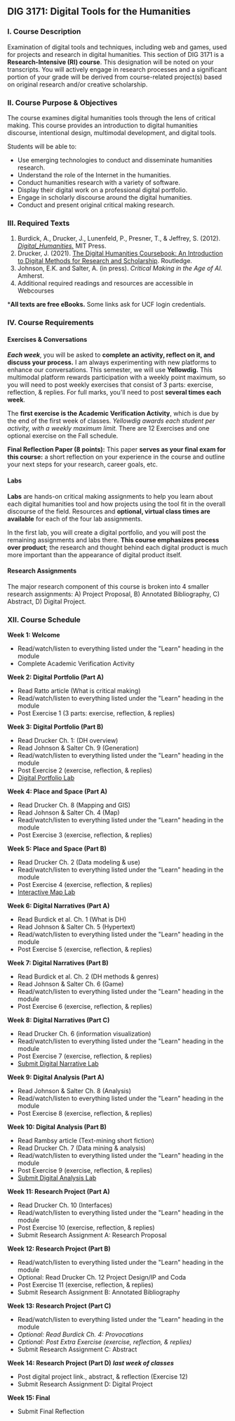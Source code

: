 ## DIG 3171: Digital Tools for the Humanities

### I. Course Description

Examination of digital tools and techniques, including web and games,
used for projects and research in digital humanities. This section of
DIG 3171 is a **Research-Intensive (RI) course**. This designation will
be noted on your transcripts. You will actively engage in research
processes and a significant portion of your grade will be derived from
course-related project(s) based on original research and/or creative
scholarship.

### II. Course Purpose & Objectives

The course examines digital humanities tools through the lens of
critical making. This course provides an introduction to digital
humanities discourse, intentional design, multimodal development, and
digital tools.

Students will be able to:

-   Use emerging technologies to conduct and disseminate humanities
    research.
-   Understand the role of the Internet in the humanities.
-   Conduct humanities research with a variety of software.
-   Display their digital work on a professional digital portfolio.
-   Engage in scholarly discourse around the digital humanities.
-   Conduct and present original critical making research.

### III. Required Texts

1.  Burdick, A., Drucker, J., Lunenfeld, P., Presner, T., & Jeffrey, S.
    (2012).
    [*Digital_Humanities.*](https://mitpress.mit.edu/books/digitalhumanities)
    MIT Press.
2.  Drucker, J. (2021). [The Digital Humanities Coursebook: An
    Introduction to Digital Methods for Research and
    Scholarship](https://accounts.taylorfrancis.com/identity/#/login?authorize=true&client_id=1e4a7127d79e837214ba643156e37f599d0c2cd15c69d1b2d31cdcf9ee2279d0&response_type=code&scope=mail&redirect_uri=https:%2F%2Fwww.taylorfrancis.com%2Flogin%2Fcallback&state=eyJjdXJyZW50VXJsIjoiaHR0cHM6Ly93d3cudGF5bG9yZnJhbmNpcy5jb20vYm9va3MvbW9uby8xMC40MzI0Lzk3ODEwMDMxMDY1MzEvZGlnaXRhbC1odW1hbml0aWVzLWNvdXJzZWJvb2stam9oYW5uYS1kcnVja2VyIn0%3D&brand=ubx).
    Routledge.
3.  Johnson, E.K. and Salter, A. (in press). *Critical Making in the Age
    of AI.* Amherst.
4.  Additional required readings and resources are accessible in
    Webcourses

***All texts are free eBooks.** Some links ask for UCF login
credentials.

### IV. Course Requirements

#### Exercises & Conversations

***Each week***, you will be asked to **complete an activity, reflect on
it, and discuss your process.** I am always experimenting
with new platforms to enhance our conversations. This semester, we will
use **Yellowdig.** This multimodal platform rewards participation with a
weekly point maximum, so you will need to post weekly exercises that
consist of 3 parts: exercise, reflection, & replies. For full marks,
you'll need to post **several times each week**.

The **first exercise is the Academic Verification Activity**, which is
due by the end of the first week of classes. *Yellowdig awards each
student per activity, with a weekly maximum limit.* There are 12
Exercises and one optional exercise on the Fall schedule.

**Final Reflection Paper (8 points):** This paper **serves as your final
exam for this course:** a short reflection on your experience in the
course and outline your next steps for your research, career goals, etc.

#### Labs

**Labs** are hands-on critical making assignments to help you learn
about each digital humanities tool and how projects using the tool fit
in the overall discourse of the field. Resources and **optional, virtual
class times are available** for each of the four lab assignments.

In the first lab, you will create a digital portfolio, and you will post
the remaining assignments and labs there. **This course emphasizes
process over product**; the research and thought behind each digital
product is much more important than the appearance of digital product
itself.

#### Research Assignments

The major research component of this course is broken into 4 smaller
research assignments: A) Project Proposal, B) Annotated Bibliography, C)
Abstract, D) Digital Project.

### XII. Course Schedule

**Week 1: Welcome** 

-   Read/watch/listen to everything listed under the "Learn" heading in
    the module
-   Complete Academic Verification Activity

**Week 2: Digital Portfolio (Part A)** 

-   Read Ratto article (What is critical making)
-   Read/watch/listen to everything listed under the "Learn" heading in
    the module
-   Post Exercise 1 (3 parts: exercise, reflection, & replies)

**Week 3: Digital Portfolio (Part B)** 

-   Read Drucker Ch. 1: (DH overview)
-   Read Johnson & Salter Ch. 9 (Generation)
-   Read/watch/listen to everything listed under the "Learn" heading in
    the module
-   Post Exercise 2 (exercise, reflection, & replies)
-   [Digital Portfolio Lab](labone.md)

**Week 4: Place and Space (Part A)** 

-   Read Drucker Ch. 8 (Mapping and GIS)
-   Read Johnson & Salter Ch. 4 (Map)
-   Read/watch/listen to everything listed under the "Learn" heading in
    the module
-   Post Exercise 3 (exercise, reflection, & replies)

**Week 5: Place and Space (Part B)** 

-   Read Drucker Ch. 2 (Data modeling & use)
-   Read/watch/listen to everything listed under the "Learn" heading in
    the module
-   Post Exercise 4 (exercise, reflection, & replies)
-   [Interactive Map Lab](labtwo.md)

**Week 6: Digital Narratives (Part A)** 

-   Read Burdick et al. Ch. 1 (What is DH)
-   Read Johnson & Salter Ch. 5 (Hypertext)
-   Read/watch/listen to everything listed under the "Learn" heading in
    the module
-   Post Exercise 5 (exercise, reflection, & replies)

**Week 7: Digital Narratives (Part B)** 

-   Read Burdick et al. Ch. 2 (DH methods & genres)
-   Read Johnson & Salter Ch. 6 (Game)
-   Read/watch/listen to everything listed under the "Learn" heading in
    the module
-   Post Exercise 6 (exercise, reflection, & replies)

**Week 8: Digital Narratives (Part C)** 

-   Read Drucker Ch. 6 (information visualization)
-   Read/watch/listen to everything listed under the "Learn" heading in
    the module
-   Post Exercise 7 (exercise, reflection, & replies)
-   [Submit Digital Narrative Lab](labthree.md)

**Week 9: Digital Analysis (Part A)** 

-   Read Johnson & Salter Ch. 8 (Analysis)
-   Read/watch/listen to everything listed under the "Learn" heading in
    the module
-   Post Exercise 8 (exercise, reflection, & replies)

**Week 10: Digital Analysis (Part B)** 

-   Read Rambsy article (Text-mining short fiction)
-   Read Drucker Ch. 7 (Data mining & analysis)
-   Read/watch/listen to everything listed under the "Learn" heading in
    the module
-   Post Exercise 9 (exercise, reflection, & replies)
-   [Submit Digital Analysis Lab](labfour.md)

**Week 11: Research Project (Part A)** 

-   Read Drucker Ch. 10 (Interfaces)
-   Read/watch/listen to everything listed under the "Learn" heading in
    the module
-   Post Exercise 10 (exercise, reflection, & replies)
-   Submit Research Assignment A: Research Proposal

**Week 12: Research Project (Part B)** 

-   Read/watch/listen to everything listed under the "Learn" heading in
    the module
-   Optional: Read Drucker Ch. 12 Project Design/IP and Coda
-   Post Exercise 11 (exercise, reflection, & replies)
-   Submit Research Assignment B: Annotated Bibliography

**Week 13: Research Project (Part C)** 

-   Read/watch/listen to everything listed under the "Learn" heading in
    the module
-   *Optional: Read Burdick Ch. 4: Provocations*
-   *Optional: Post Extra Exercise (exercise, reflection, & replies)*
-   Submit Research Assignment C: Abstract

**Week 14: Research Project (Part D)** ***last week of classes***

-   Post digital project link., abstract, & reflection (Exercise 12)
-   Submit Research Assignment D: Digital Project

**Week 15: Final**

-   Submit Final Reflection
